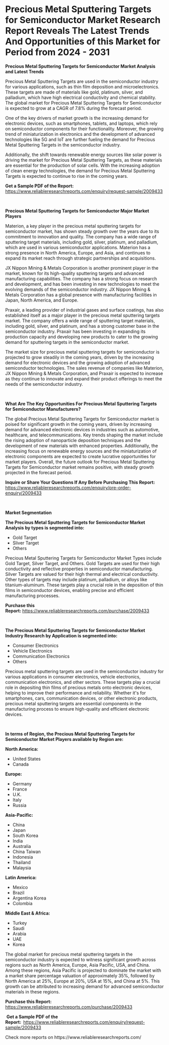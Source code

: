 <p><h1>Precious Metal Sputtering Targets for Semiconductor Market Research Report Reveals The Latest Trends And Opportunities of this Market for Period from 2024 - 2031</h1></p><p><strong>Precious Metal Sputtering Targets for Semiconductor Market Analysis and Latest Trends</strong></p>
<p><p>Precious Metal Sputtering Targets are used in the semiconductor industry for various applications, such as thin film deposition and microelectronics. These targets are made of materials like gold, platinum, silver, and palladium, which have high electrical conductivity and chemical stability. The global market for Precious Metal Sputtering Targets for Semiconductor is expected to grow at a CAGR of 7.8% during the forecast period.</p><p>One of the key drivers of market growth is the increasing demand for electronic devices, such as smartphones, tablets, and laptops, which rely on semiconductor components for their functionality. Moreover, the growing trend of miniaturization in electronics and the development of advanced technologies like 5G and IoT are further fueling the demand for Precious Metal Sputtering Targets in the semiconductor industry.</p><p>Additionally, the shift towards renewable energy sources like solar power is driving the market for Precious Metal Sputtering Targets, as these materials are essential for the production of solar cells. With the increasing adoption of clean energy technologies, the demand for Precious Metal Sputtering Targets is expected to continue to rise in the coming years.</p></p>
<p><strong>Get a Sample PDF of the Report:&nbsp;</strong> <a href="https://www.reliableresearchreports.com/enquiry/request-sample/2009433">https://www.reliableresearchreports.com/enquiry/request-sample/2009433</a></p>
<p>&nbsp;</p>
<p><strong>Precious Metal Sputtering Targets for Semiconductor Major Market Players</strong></p>
<p><p>Materion, a key player in the precious metal sputtering targets for semiconductor market, has shown steady growth over the years due to its commitment to innovation and quality. The company has a wide range of sputtering target materials, including gold, silver, platinum, and palladium, which are used in various semiconductor applications. Materion has a strong presence in North America, Europe, and Asia, and continues to expand its market reach through strategic partnerships and acquisitions.</p><p>JX Nippon Mining & Metals Corporation is another prominent player in the market, known for its high-quality sputtering targets and advanced manufacturing capabilities. The company has a strong focus on research and development, and has been investing in new technologies to meet the evolving demands of the semiconductor industry. JX Nippon Mining & Metals Corporation has a global presence with manufacturing facilities in Japan, North America, and Europe.</p><p>Praxair, a leading provider of industrial gases and surface coatings, has also established itself as a major player in the precious metal sputtering targets market. The company offers a wide range of sputtering target materials, including gold, silver, and platinum, and has a strong customer base in the semiconductor industry. Praxair has been investing in expanding its production capacity and developing new products to cater to the growing demand for sputtering targets in the semiconductor market.</p><p>The market size for precious metal sputtering targets for semiconductor is projected to grow steadily in the coming years, driven by the increasing demand for electronic devices and the growing adoption of advanced semiconductor technologies. The sales revenue of companies like Materion, JX Nippon Mining & Metals Corporation, and Praxair is expected to increase as they continue to innovate and expand their product offerings to meet the needs of the semiconductor industry.</p></p>
<p>&nbsp;</p>
<p><strong>What Are The Key Opportunities For Precious Metal Sputtering Targets for Semiconductor Manufacturers?</strong></p>
<p><p>The global Precious Metal Sputtering Targets for Semiconductor market is poised for significant growth in the coming years, driven by increasing demand for advanced electronic devices in industries such as automotive, healthcare, and telecommunications. Key trends shaping the market include the rising adoption of nanoparticle deposition techniques and the development of new materials with enhanced properties. Additionally, the increasing focus on renewable energy sources and the miniaturization of electronic components are expected to create lucrative opportunities for market players. Overall, the future outlook for Precious Metal Sputtering Targets for Semiconductor market remains positive, with steady growth projected in the forecast period.</p></p>
<p><strong>Inquire or Share Your Questions If Any Before Purchasing This Report:</strong> <a href="https://www.reliableresearchreports.com/enquiry/pre-order-enquiry/2009433">https://www.reliableresearchreports.com/enquiry/pre-order-enquiry/2009433</a></p>
<p>&nbsp;</p>
<p><strong>Market Segmentation</strong></p>
<p><strong>The Precious Metal Sputtering Targets for Semiconductor Market Analysis by types is segmented into:</strong></p>
<p><ul><li>Gold Target</li><li>Sliver Target</li><li>Others</li></ul></p>
<p><p>Precious Metal Sputtering Targets for Semiconductor Market Types include Gold Target, Silver Target, and Others. Gold Targets are used for their high conductivity and reflective properties in semiconductor manufacturing. Silver Targets are valued for their high thermal and electrical conductivity. Other types of targets may include platinum, palladium, or alloys like titanium-aluminum. These targets play a crucial role in the deposition of thin films in semiconductor devices, enabling precise and efficient manufacturing processes.</p></p>
<p><strong>Purchase this Report:&nbsp;</strong><a href="https://www.reliableresearchreports.com/purchase/2009433">https://www.reliableresearchreports.com/purchase/2009433</a></p>
<p>&nbsp;</p>
<p><strong>The Precious Metal Sputtering Targets for Semiconductor Market Industry Research by Application is segmented into:</strong></p>
<p><ul><li>Consumer Electronics</li><li>Vehicle Electronics</li><li>Communication Electronics</li><li>Others</li></ul></p>
<p><p>Precious metal sputtering targets are used in the semiconductor industry for various applications in consumer electronics, vehicle electronics, communication electronics, and other sectors. These targets play a crucial role in depositing thin films of precious metals onto electronic devices, helping to improve their performance and reliability. Whether it's for smartphones, cars, communication devices, or other electronic products, precious metal sputtering targets are essential components in the manufacturing process to ensure high-quality and efficient electronic devices.</p></p>
<p>&nbsp;</p>
<p><strong>In terms of Region, the Precious Metal Sputtering Targets for Semiconductor Market Players available by Region are:</strong></p>
<p>
    <p> <strong> North America: </strong>
        <ul>
            <li>United States</li>
            <li>Canada</li>
        </ul>
        </p> 
    <p> <strong> Europe: </strong>
        <ul>
            <li>Germany</li>
            <li>France</li>
            <li>U.K.</li>
            <li>Italy</li>
            <li>Russia</li>
        </ul>
        </p> 
    <p> <strong> Asia-Pacific: </strong>
        <ul>
            <li>China</li>
            <li>Japan</li>
            <li>South Korea</li>
            <li>India</li>
            <li>Australia</li>
            <li>China Taiwan</li>
            <li>Indonesia</li>
            <li>Thailand</li>
            <li>Malaysia</li>
        </ul>
        </p> 
    <p> <strong> Latin America: </strong>
        <ul>
            <li>Mexico</li>
            <li>Brazil</li>
            <li>Argentina Korea</li>
            <li>Colombia</li>
        </ul>
        </p> 
    <p> <strong> Middle East & Africa: </strong>
        <ul>
            <li>Turkey</li>
            <li>Saudi</li>
            <li>Arabia</li>
            <li>UAE</li>
            <li>Korea</li>
        </ul>
    </p>
    </p>
<p><p>The global market for precious metal sputtering targets in the semiconductor industry is expected to witness significant growth across regions such as North America, Europe, Asia Pacific, USA, and China. Among these regions, Asia Pacific is projected to dominate the market with a market share percentage valuation of approximately 35%, followed by North America at 25%, Europe at 20%, USA at 15%, and China at 5%. This growth can be attributed to increasing demand for advanced semiconductor materials in these regions.</p></p>
<p><strong>Purchase this Report: </strong><a href="https://www.reliableresearchreports.com/purchase/2009433">https://www.reliableresearchreports.com/purchase/2009433</a></p>
<p>&nbsp;<strong>Get a Sample PDF of the Report:&nbsp;&nbsp;</strong><a href="https://www.reliableresearchreports.com/enquiry/request-sample/2009433">https://www.reliableresearchreports.com/enquiry/request-sample/2009433</a></p>
<p><strong></strong></p>
<p>Check more reports on https://www.reliableresearchreports.com/</p>
